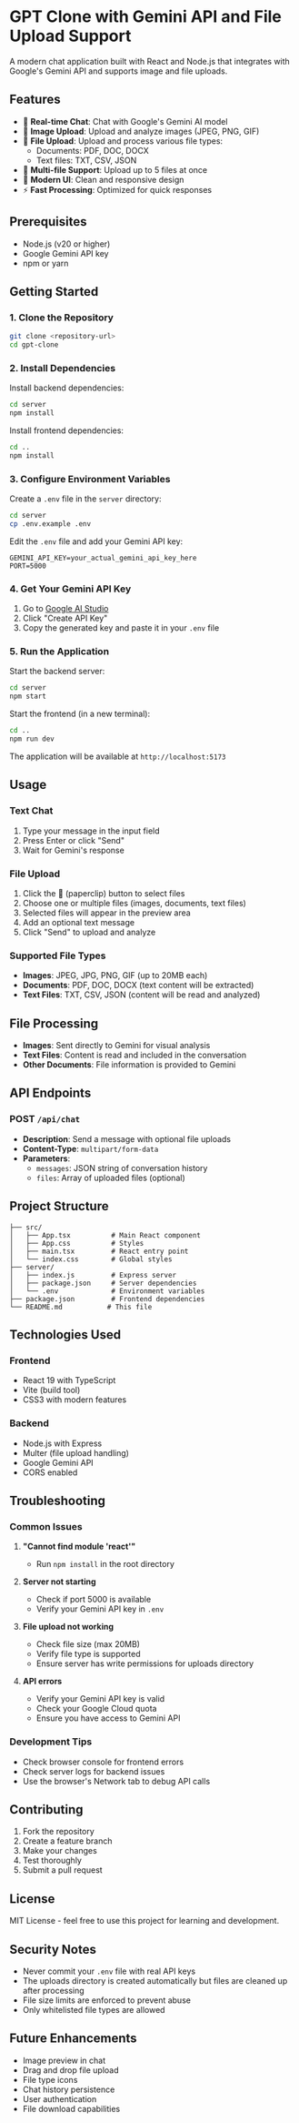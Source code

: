 # GPT Clone with Gemini API and File Upload Support

A modern chat application built with React and Node.js that integrates with Google's Gemini API and supports image and file uploads.

## Features

- 💬 **Real-time Chat**: Chat with Google's Gemini AI model
- 📸 **Image Upload**: Upload and analyze images (JPEG, PNG, GIF)
- 📄 **File Upload**: Upload and process various file types:
  - Documents: PDF, DOC, DOCX
  - Text files: TXT, CSV, JSON
- 🔄 **Multi-file Support**: Upload up to 5 files at once
- 🎨 **Modern UI**: Clean and responsive design
- ⚡ **Fast Processing**: Optimized for quick responses

## Prerequisites

- Node.js (v20 or higher)
- Google Gemini API key
- npm or yarn

## Getting Started

### 1. Clone the Repository

```bash
git clone <repository-url>
cd gpt-clone
```

### 2. Install Dependencies

Install backend dependencies:
```bash
cd server
npm install
```

Install frontend dependencies:
```bash
cd ..
npm install
```

### 3. Configure Environment Variables

Create a `.env` file in the `server` directory:

```bash
cd server
cp .env.example .env
```

Edit the `.env` file and add your Gemini API key:

```env
GEMINI_API_KEY=your_actual_gemini_api_key_here
PORT=5000
```

### 4. Get Your Gemini API Key

1. Go to [Google AI Studio](https://makersuite.google.com/app/apikey)
2. Click "Create API Key"
3. Copy the generated key and paste it in your `.env` file

### 5. Run the Application

Start the backend server:
```bash
cd server
npm start
```

Start the frontend (in a new terminal):
```bash
cd ..
npm run dev
```

The application will be available at `http://localhost:5173`

## Usage

### Text Chat
1. Type your message in the input field
2. Press Enter or click "Send"
3. Wait for Gemini's response

### File Upload
1. Click the 📎 (paperclip) button to select files
2. Choose one or multiple files (images, documents, text files)
3. Selected files will appear in the preview area
4. Add an optional text message
5. Click "Send" to upload and analyze

### Supported File Types
- **Images**: JPEG, JPG, PNG, GIF (up to 20MB each)
- **Documents**: PDF, DOC, DOCX (text content will be extracted)
- **Text Files**: TXT, CSV, JSON (content will be read and analyzed)

## File Processing

- **Images**: Sent directly to Gemini for visual analysis
- **Text Files**: Content is read and included in the conversation
- **Other Documents**: File information is provided to Gemini

## API Endpoints

### POST `/api/chat`
- **Description**: Send a message with optional file uploads
- **Content-Type**: `multipart/form-data`
- **Parameters**:
  - `messages`: JSON string of conversation history
  - `files`: Array of uploaded files (optional)

## Project Structure

```
├── src/
│   ├── App.tsx          # Main React component
│   ├── App.css          # Styles
│   ├── main.tsx         # React entry point
│   └── index.css        # Global styles
├── server/
│   ├── index.js         # Express server
│   ├── package.json     # Server dependencies
│   └── .env             # Environment variables
├── package.json         # Frontend dependencies
└── README.md           # This file
```

## Technologies Used

### Frontend
- React 19 with TypeScript
- Vite (build tool)
- CSS3 with modern features

### Backend
- Node.js with Express
- Multer (file upload handling)
- Google Gemini API
- CORS enabled

## Troubleshooting

### Common Issues

1. **"Cannot find module 'react'"**
   - Run `npm install` in the root directory

2. **Server not starting**
   - Check if port 5000 is available
   - Verify your Gemini API key in `.env`

3. **File upload not working**
   - Check file size (max 20MB)
   - Verify file type is supported
   - Ensure server has write permissions for uploads directory

4. **API errors**
   - Verify your Gemini API key is valid
   - Check your Google Cloud quota
   - Ensure you have access to Gemini API

### Development Tips

- Check browser console for frontend errors
- Check server logs for backend issues
- Use the browser's Network tab to debug API calls

## Contributing

1. Fork the repository
2. Create a feature branch
3. Make your changes
4. Test thoroughly
5. Submit a pull request

## License

MIT License - feel free to use this project for learning and development.

## Security Notes

- Never commit your `.env` file with real API keys
- The uploads directory is created automatically but files are cleaned up after processing
- File size limits are enforced to prevent abuse
- Only whitelisted file types are allowed

## Future Enhancements

- Image preview in chat
- Drag and drop file upload
- File type icons
- Chat history persistence
- User authentication
- File download capabilities
